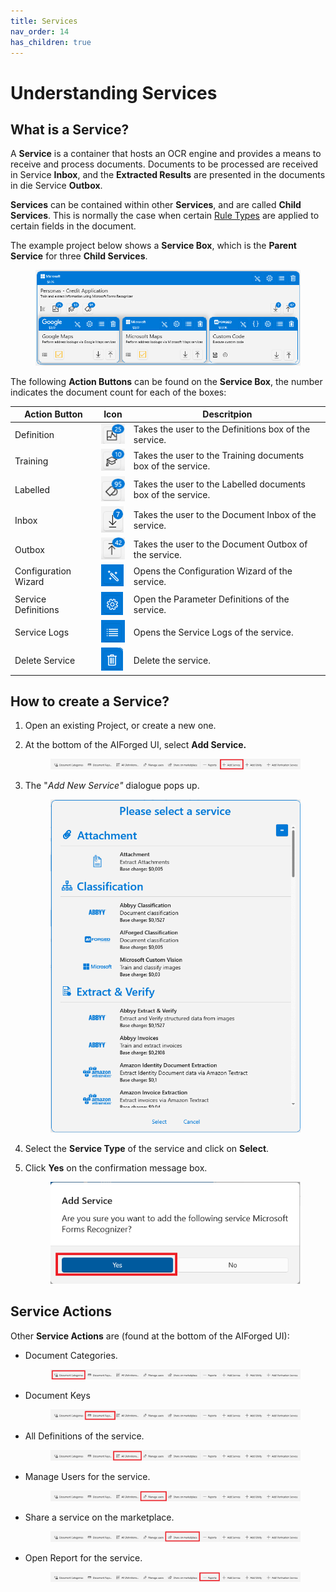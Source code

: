 ```yaml
---
title: Services
nav_order: 14
has_children: true
---
```


# Understanding Services

## What is a Service?

A **Service** is a container that hosts an OCR engine and provides a means to receive and process documents. Documents to be processed are received in Service **Inbox**, and the **Extracted Results** are presented in the documents in die Service **Outbox**.

**Services** can be contained within other **Services**, and are called **Child Services**. This is normally the case when certain [Rule Types](../rules-engine/rules-engine.md) are applied to certain fields in the document.

The example project below shows a **Service Box**, which is the **Parent Service** for three **Child Services**.

<figure><img src="../.gitbook/assets/image (19).png" alt=""><figcaption></figcaption></figure>

The following **Action Buttons** can be found on the **Service Box**, the number indicates the document count for each of the boxes:

| Action Button        | Icon                                     | Descritpion                                                  |
| -------------------- | ---------------------------------------- | ------------------------------------------------------------ |
| Definition           | ![](<../.gitbook/assets/image (14).png>) | Takes the user to the Definitions box of the service.        |
| Training             | ![](<../.gitbook/assets/image (26).png>) | Takes the user to the Training documents box of the service. |
| Labelled             | ![](<../.gitbook/assets/image (8).png>)  | Takes the user to the Labelled documents box of the service. |
| Inbox                | ![](<../.gitbook/assets/image (6).png>)  | Takes the user to the Document Inbox of the service.         |
| Outbox               | ![](<../.gitbook/assets/image (4).png>)  | Takes the user to the Document Outbox of the service.        |
| Configuration Wizard | ![](<../.gitbook/assets/image (12).png>) | Opens the Configuration Wizard of the service.               |
| Service Definitions  | ![](<../.gitbook/assets/image (3).png>)  | Open the Parameter Definitions of the service.               |
| Service Logs         | ![](<../.gitbook/assets/image (10).png>) | Opens the Service Logs of the service.                       |
| Delete Service       | ![](<../.gitbook/assets/image (16).png>) | Delete the service.                                          |

## How to create a Service?

1. Open an existing Project, or create a new one.
2.  At the bottom of the AIForged UI, select **Add Service.**

    <figure><img src="../.gitbook/assets/image (23).png" alt=""><figcaption></figcaption></figure>
3.  The "_Add New Service"_ dialogue pops up.

    <figure><img src="../.gitbook/assets/image (9).png" alt=""><figcaption></figcaption></figure>
4. Select the **Service Type** of the service and click on **Select**.
5.  Click **Yes** on the confirmation message box.

    <figure><img src="../.gitbook/assets/image (22).png" alt=""><figcaption></figcaption></figure>

## Service Actions

Other **Service Actions** are (found at the bottom of the AIForged UI):

*   Document Categories.

    <figure><img src="../.gitbook/assets/image (7).png" alt=""><figcaption></figcaption></figure>
*   Document Keys

    <figure><img src="../.gitbook/assets/image (18).png" alt=""><figcaption></figcaption></figure>
*   All Definitions of the service.

    <figure><img src="../.gitbook/assets/image (25).png" alt=""><figcaption></figcaption></figure>
*   Manage Users for the service.

    <figure><img src="../.gitbook/assets/image (17).png" alt=""><figcaption></figcaption></figure>
*   Share a service on the marketplace.

    <figure><img src="../.gitbook/assets/image (13).png" alt=""><figcaption></figcaption></figure>
*   Open Report for the service.

    <figure><img src="../.gitbook/assets/image (21).png" alt=""><figcaption></figcaption></figure>


